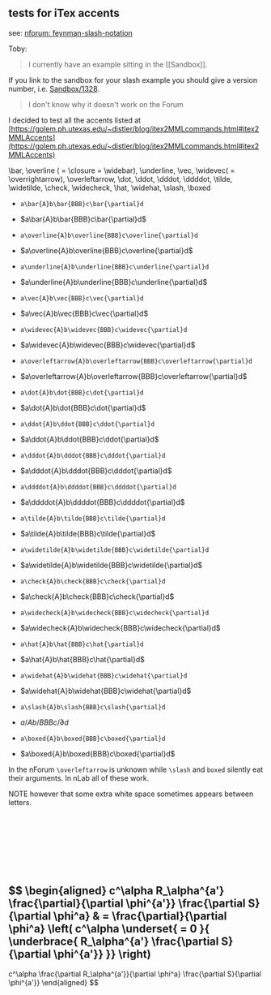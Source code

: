 ## tests for iTex accents

see: [nforum: feynman-slash-notation](https://nforum.ncatlab.org/discussion/8087/feynman-slash-notation)

Toby:
> I currently have an example sitting in the [[Sandbox]].

If you link to the sandbox for your slash example you should give a version number, i.e. [Sandbox/1328](https://ncatlab.org/nlab/revision/Sandbox/1328).

> I don't know why it doesn't work on the Forum

I decided to test all the accents listed at [https://golem.ph.utexas.edu/~distler/blog/itex2MMLcommands.html#itex2MMLAccents](https://golem.ph.utexas.edu/~distler/blog/itex2MMLcommands.html#itex2MMLAccents)

\bar, \overline ( = \closure  = \widebar), \underline, \vec, \widevec( = \overrightarrow), \overleftarrow, \dot, \ddot, \dddot, \ddddot, \tilde, \widetilde, \check, \widecheck, \hat, \widehat, \slash, \boxed 

* `a\bar{A}b\bar{BBB}c\bar{\partial}d`

*  $a\bar{A}b\bar{BBB}c\bar{\partial}d$

* `a\overline{A}b\overline{BBB}c\overline{\partial}d`

*  $a\overline{A}b\overline{BBB}c\overline{\partial}d$

* `a\underline{A}b\underline{BBB}c\underline{\partial}d`

*  $a\underline{A}b\underline{BBB}c\underline{\partial}d$

* `a\vec{A}b\vec{BBB}c\vec{\partial}d`

*  $a\vec{A}b\vec{BBB}c\vec{\partial}d$

* `a\widevec{A}b\widevec{BBB}c\widevec{\partial}d`

*  $a\widevec{A}b\widevec{BBB}c\widevec{\partial}d$

* `a\overleftarrow{A}b\overleftarrow{BBB}c\overleftarrow{\partial}d`

*  $a\overleftarrow{A}b\overleftarrow{BBB}c\overleftarrow{\partial}d$

* `a\dot{A}b\dot{BBB}c\dot{\partial}d`

*  $a\dot{A}b\dot{BBB}c\dot{\partial}d$

* `a\ddot{A}b\ddot{BBB}c\ddot{\partial}d`

*  $a\ddot{A}b\ddot{BBB}c\ddot{\partial}d$

* `a\dddot{A}b\dddot{BBB}c\dddot{\partial}d`

*  $a\dddot{A}b\dddot{BBB}c\dddot{\partial}d$

* `a\ddddot{A}b\ddddot{BBB}c\ddddot{\partial}d`

*  $a\ddddot{A}b\ddddot{BBB}c\ddddot{\partial}d$

* `a\tilde{A}b\tilde{BBB}c\tilde{\partial}d`

*  $a\tilde{A}b\tilde{BBB}c\tilde{\partial}d$

* `a\widetilde{A}b\widetilde{BBB}c\widetilde{\partial}d`

*  $a\widetilde{A}b\widetilde{BBB}c\widetilde{\partial}d$

* `a\check{A}b\check{BBB}c\check{\partial}d`

*  $a\check{A}b\check{BBB}c\check{\partial}d$

* `a\widecheck{A}b\widecheck{BBB}c\widecheck{\partial}d`

*  $a\widecheck{A}b\widecheck{BBB}c\widecheck{\partial}d$

* `a\hat{A}b\hat{BBB}c\hat{\partial}d`

*  $a\hat{A}b\hat{BBB}c\hat{\partial}d$

* `a\widehat{A}b\widehat{BBB}c\widehat{\partial}d`

*  $a\widehat{A}b\widehat{BBB}c\widehat{\partial}d$

* `a\slash{A}b\slash{BBB}c\slash{\partial}d`

*  $a\slash{A}b\slash{BBB}c\slash{\partial}d$

* `a\boxed{A}b\boxed{BBB}c\boxed{\partial}d`

*  $a\boxed{A}b\boxed{BBB}c\boxed{\partial}d$

In the nForum `\overleftarrow` is unknown while `\slash` and `boxed` silently eat their arguments.
In nLab all of these work.

NOTE however that some extra white space sometimes appears between letters.






$\,$

$\,$

$\,$

$\,$


$$
  \begin{aligned}
  c^\alpha R_\alpha^{a'} \frac{\partial}{\partial \phi^{a'}} \frac{\partial S}{\partial \phi^a} 
  & =
  \frac{\partial}{\partial \phi^a}
  \left(
    c^\alpha 
    \underset{
      = 0
    }{
    \underbrace{
      R_\alpha^{a'} \frac{\partial S}{\partial \phi^{a'}} 
    }}
  \right)  
  -
  c^\alpha \frac{\partial R_\alpha^{a'}}{\partial \phi^a} \frac{\partial S}{\partial \phi^{a'}}
  \end{aligned}
$$
